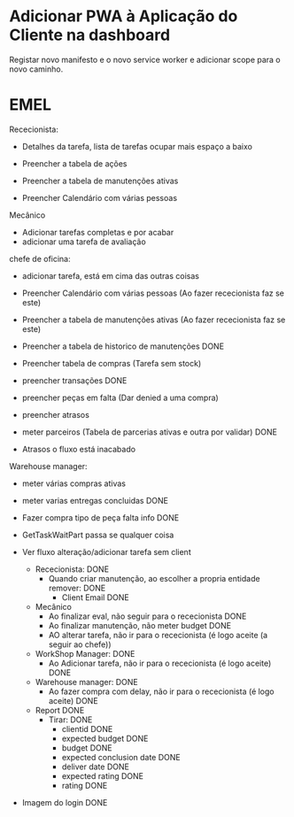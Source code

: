 # Adicionar PWA à Aplicação do Cliente na dashboard
Registar novo manifesto e o novo service worker e adicionar scope para o novo caminho.



# EMEL
Rececionista:
- Detalhes da tarefa, lista de tarefas ocupar mais espaço a baixo

- Preencher a tabela de ações
- Preencher a tabela de manutenções ativas
- Preencher Calendário com várias pessoas 



Mecânico

- Adicionar tarefas completas e por acabar
- adicionar uma tarefa de avaliação



chefe de oficina:
- adicionar tarefa, está em cima das outras coisas


- Preencher Calendário com várias pessoas               (Ao fazer rececionista faz se este)
- Preencher a tabela de manutenções ativas              (Ao fazer rececionista faz se este)
- Preencher a tabela de historico de manutenções                                                 DONE
- Preencher tabela de compras (Tarefa sem stock) 
- preencher transações                                                                           DONE
- preencher peças em falta (Dar denied a uma compra)
- preencher atrasos
- meter parceiros (Tabela de parcerias ativas e outra por validar)                               DONE
- Atrasos o fluxo está inacabado



Warehouse manager:
- meter várias compras ativas
- meter varias entregas concluidas                                                  DONE
- Fazer compra tipo de peça falta info                                              DONE
- GetTaskWaitPart passa se qualquer coisa




- Ver fluxo alteração/adicionar tarefa sem client
    - Rececionista:                                                                 DONE
        - Quando criar manutenção, ao escolher a propria entidade remover:          DONE
            - Client Email                                                          DONE
    - Mecânico
        - Ao finalizar eval, não seguir para o rececionista                                 DONE
        - Ao finalizar manutenção, não meter budget                                         DONE
        - AO alterar tarefa, não ir para o rececionista (é logo aceite (a seguir ao chefe)) 
    - WorkShop Manager:                                                                     DONE
        - Ao Adicionar tarefa, não ir para o rececionista (é logo aceite)                   DONE
    - Warehouse manager:                                                                    DONE
        - Ao fazer compra com delay, não ir para o rececionista (é logo aceite)             DONE
    - Report                                                                                DONE
        - Tirar:                                                                            DONE
            - clientid                                                                      DONE
            - expected budget                                                               DONE
            - budget                                                                        DONE
            - expected conclusion date                                                      DONE
            - deliver date                                                                  DONE
            - expected rating                                                               DONE
            - rating                                                                        DONE

- Imagem do login                                                                           DONE
